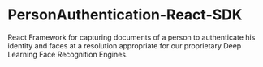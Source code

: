 # PersonAuthentication-React-SDK
React Framework for capturing documents of a person to authenticate his identity and faces at a resolution appropriate for our proprietary Deep Learning Face Recognition Engines.
